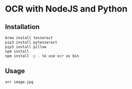 # OCR with NodeJS and Python

## Installation

```bash
brew install tesseract
pip3 install pytesseract
pip3 install pillow
npm install
npm install -g . to use ocr as bin
```

## Usage

```bash
ocr image.jpg
```

